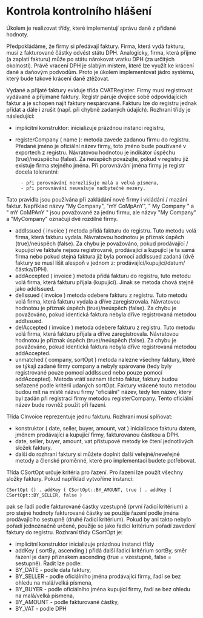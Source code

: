 # Kontrola kontrolního hlášení

Úkolem je realizovat třídy, které implementují správu daně z přidané hodnoty.

Předpokládáme, že firmy si předávají faktury. Firma, která vydá fakturu, musí z fakturované částky odvést státu DPH. Analogicky, firma, která přijme (a zaplatí fakturu) může po státu nárokovat vratku DPH (za určitých okolností). Právě vracení DPH je slabým místem, které lze využít ke krácení daně a daňovým podvodům. Proto je úkolem implementovat jádro systému, který bude takové krácení daně ztěžovat.

Vydané a přijaté faktury eviduje třída CVATRegister. Firmy musí registrovat vydávané a přijímané faktury. Registr páruje dvojice sobě odpovídajících faktur a je schopen najít faktury nespárované. Fakturu lze do registru jednak přidat a dále i zrušit (např. při chybně zadaných údajích). Rozhraní třídy je následující:


- implicitní konstruktor:
    inicializuje prázdnou instanci registru,
- registerCompany ( name ):
    metoda zavede zadanou firmu do registru. Předané jméno je oficiální název firmy, toto jméno bude používané v exportech z registru. Návratovou hodnotou je indikátor úspěchu (true)/neúspěchu (false). Za neúspěch považujte, pokud v registru již existuje firma stejného jména. Při porovnávání jména firmy je registr docela tolerantní:

        - při porovnávání nerozlišuje malá a velká písmena,
        - při porovnávání neuvažuje nadbytečné mezery.

Tato pravidla jsou používána při zakládání nové firmy i vkládání / mazání faktur. Například názvy "My Company", "mY CoMpAnY", " My Company " a " mY CoMPAnY " jsou považované za jednu firmu, ale názvy "My Company" a "MyCompany" označují dvě rozdílné firmy.
- addIssued ( invoice )
    metoda přidá fakturu do registru. Tuto metodu volá firma, která fakturu vydala. Návratovou hodnotou je příznak úspěch (true)/neúspěch (false). Za chybu je považováno, pokud prodávající / kupující ve faktuře nejsou registrované, prodávající a kupující je ta samá firma nebo pokud stejná faktura již byla pomocí addIssued zadaná (dvě faktury se musí lišit alespoň v jednom z: prodávající/kupující/datum/částka/DPH).
- addAccepted ( invoice )
    metoda přidá fakturu do registru, tuto metodu volá firma, která fakturu přijala (kupující). Jinak se metoda chová stejně jako addIssued.
- delIssued ( invoice )
    metoda odebere fakturu z registru. Tuto metodu volá firma, která fakturu vydala a dříve zaregistrovala. Návratovou hodnotou je příznak úspěch (true)/neúspěch (false). Za chybu je považováno, pokud identická faktura nebyla dříve registrovaná metodou addIssued.
- delAccepted ( invoice )
    metoda odebere fakturu z registru. Tuto metodu volá firma, která fakturu přijala a dříve zaregistrovala. Návratovou hodnotou je příznak úspěch (true)/neúspěch (false). Za chybu je považováno, pokud identická faktura nebyla dříve registrovaná metodou addAccepted.
- unmatched ( company, sortOpt )
    metoda nalezne všechny faktury, které se týkají zadané firmy company a nebyly spárované (tedy byly registrované pouze pomocí addIssued nebo pouze pomocí addAccepted). Metoda vrátí seznam těchto faktur, faktury budou seřazené podle kritérií udaných sortOpt. Faktury vrácené touto metodou budou mít na místě názvu firmy "oficiální" název, tedy ten název, který byl zadán při registraci firmy metodou registerCompany. Tento oficiální název bude rovněž použit při řazení.

Třída CInvoice reprezentuje jednu fakturu. Rozhraní musí splňovat:
- konstruktor ( date, seller, buyer, amount, vat )
    inicializace fakturu datem, jménem prodávající a kupující firmy, fakturovanou částkou a DPH.
- date, seller, buyer, amount, vat
    přístupové metody ke čtení jednotlivých složek faktury.
- další
    do rozhraní faktury si můžete doplnit další veřejné/neveřejné metody a členské proměnné, které pro implementaci budete potřebovat.

Třída CSortOpt určuje kritéria pro řazení. Pro řazení lze použít všechny složky faktury. Pokud například vytvoříme instanci:

    CSortOpt () . addKey ( CSortOpt::BY_AMOUNT, true ) . addKey ( CSortOpt::BY_SELLER, false )
pak se řadí podle fakturované částky vzestupně (první řadicí kritérium) a pro stejné hodnoty fakturované částky se použije řazení podle jména prodávajícího sestupně (druhé řadicí kritérium). Pokud by ani takto nebylo pořadí jednoznačně určené, použije se jako řadicí kritérium pořadí zavedení faktury do registru. Rozhraní třídy CSortOpt je:
-  implicitní konstruktor
    inicializuje prázdnou instanci třídy
- addKey ( sortBy, ascending )
    přidá další řadicí kritérium sortBy, směr řazení je daný příznakem ascending (true = vzestupně, false = sestupně). Řadit lze podle:
- BY_DATE - podle data faktury,
- BY_SELLER - podle oficiálního jména prodávající firmy, řadí se bez ohledu na malá/velká písmena,
- BY_BUYER - podle oficiálního jména kupující firmy, řadí se bez ohledu na malá/velká písmena,
- BY_AMOUNT - podle fakturované částky,
- BY_VAT - podle DPH